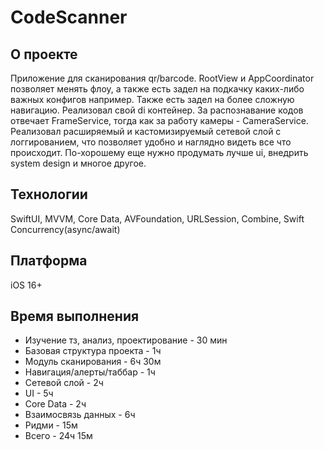 # CodeScanner
## О проекте
Приложение для сканирования qr/barcode. RootView и AppCoordinator позволяет менять флоу, а также есть задел на подкачку каких-либо важных конфигов например. Также есть задел на более сложную навигацию. Реализовал свой di контейнер. За распознавание кодов отвечает FrameService, тогда как за работу камеры - CameraService. 
Реализовал расширяемый и кастомизируемый сетевой слой с логгированием, что позволяет удобно и наглядно видеть все что происходит.
По-хорошему еще нужно продумать лучше ui, внедрить system design и многое другое.

## Технологии
SwiftUI, MVVM, Core Data, AVFoundation, URLSession, Combine, Swift Concurrency(async/await)

## Платформа
iOS 16+

## Время выполнения
- Изучение тз, анализ, проектирование - 30 мин
- Базовая структура проекта - 1ч
- Модуль сканирования - 6ч 30м
- Навигация/алерты/таббар - 1ч
- Сетевой слой - 2ч
- UI - 5ч
- Core Data - 2ч
- Взаимосвязь данных - 6ч
- Ридми - 15м
- Всего - 24ч 15м

